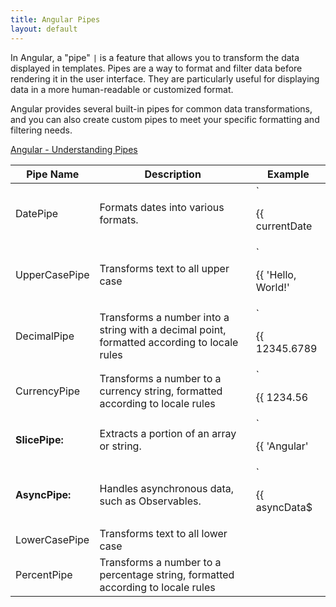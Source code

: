 ```yaml
---
title: Angular Pipes
layout: default
---
```


In Angular, a "pipe" `|` is a feature that allows you to transform the data displayed in templates. Pipes are a way to format and filter data before rendering it in the user interface. They are particularly useful for displaying data in a more human-readable or customized format.

Angular provides several built-in pipes for common data transformations, and you can also create custom pipes to meet your specific formatting and filtering needs.


[Angular - Understanding Pipes](https://angular.io/guide/pipes-overview)

| Pipe Name | Description | Example |
| --- | --- | - |
| DatePipe  | Formats dates into various formats. | `<p>{{ currentDate | date:'short' }}</p>` |
| UpperCasePipe | Transforms text to all upper case | `<p>{{ 'Hello, World!' | uppercase }}</p>`      |
| DecimalPipe | Transforms a number into a string with a decimal point, formatted according to locale rules | `<p>{{ 12345.6789 | number:'1.2-2' }}</p>`      |
| CurrencyPipe | Transforms a number to a currency string, formatted according to locale rules | `<p>{{ 1234.56 | currency:'USD':'symbol':'1.2-2' }}</p>``` |
| **SlicePipe:**    | Extracts a portion of an array or string. | `<p>{{ 'Angular' | slice:0:3 }}</p>` |
| **AsyncPipe:**    | Handles asynchronous data, such as Observables.  | `<p>{{ asyncData$ | async }}</p>`|
| LowerCasePipe | Transforms text to all lower case |
| PercentPipe | Transforms a number to a percentage string, formatted according to locale rules |